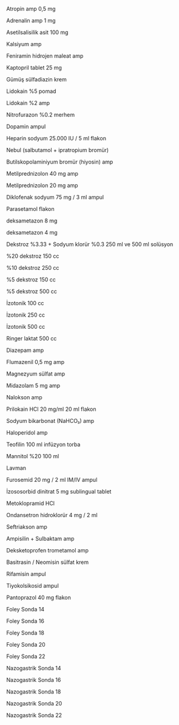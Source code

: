 ﻿Atropin amp 0,5 mg

Adrenalin amp 1 mg

Asetilsalisilik asit 100 mg

Kalsiyum amp

Feniramin hidrojen maleat amp

Kaptopril tablet 25 mg

Gümüş sülfadiazin krem

Lidokain %5 pomad

Lidokain %2 amp

Nitrofurazon %0.2 merhem

Dopamin ampul

Heparin sodyum 25.000 IU / 5 ml flakon

Nebul (salbutamol + ipratropium bromür)

Butilskopolaminiyum bromür (hiyosin) amp

Metilprednizolon 40 mg amp

Metilprednizolon 20 mg amp

Diklofenak sodyum 75 mg / 3 ml ampul

Parasetamol flakon

deksametazon 8 mg

deksametazon 4 mg


Dekstroz %3.33 + Sodyum klorür %0.3 250 ml ve 500 ml solüsyon

%20 dekstroz 150 cc

%10 dekstroz 250 cc

%5 dekstroz 150 cc

%5 dekstroz 500 cc

İzotonik 100 cc 

İzotonik 250 cc

İzotonik 500 cc

Ringer laktat 500 cc

Diazepam amp

Flumazenil 0,5 mg amp

Magnezyum sülfat amp

Midazolam 5 mg amp

Nalokson amp

Prilokain HCl 20 mg/ml 20 ml flakon

Sodyum bikarbonat (NaHCO₃) amp

Haloperidol amp

Teofilin 100 ml infüzyon torba

Mannitol %20 100 ml

Lavman

Furosemid 20 mg / 2 ml IM/IV ampul

İzososorbid dinitrat 5 mg sublingual tablet

Metoklopramid HCl

Ondansetron hidroklorür 4 mg / 2 ml

Seftriakson amp

Ampisilin + Sulbaktam amp

Deksketoprofen trometamol amp

Basitrasin / Neomisin sülfat krem

Rifamisin ampul

Tiyokolsikosid ampul

Pantoprazol 40 mg flakon

Foley Sonda 14

Foley Sonda 16

Foley Sonda 18  

Foley Sonda 20

Foley Sonda 22

Nazogastrik Sonda 14

Nazogastrik Sonda 16

Nazogastrik Sonda 18

Nazogastrik Sonda 20

Nazogastrik Sonda 22
